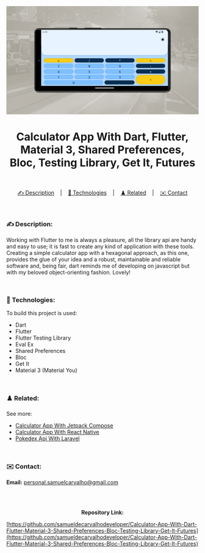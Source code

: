 ![](./thumbnail.png)

<h1 align="center">
Calculator App With Dart, Flutter, Material 3, Shared Preferences, Bloc, Testing Library, Get It, Futures

</h1>

<br/>

<br/>

<div align="center">
  <a href="#description">✍️ Description</a> &nbsp;&nbsp;&nbsp;|&nbsp;&nbsp;&nbsp <a href="#technologies">🚀 Technologies</a> &nbsp;&nbsp;&nbsp;|&nbsp;&nbsp;&nbsp <a href="#related">♟️ Related</a> &nbsp;&nbsp;&nbsp;|&nbsp;&nbsp;&nbsp <a href="#contact">✉️ Contact</a>
</div>

<br />
<br />

<h3 id="description">✍️ Description:</h3>

<p>Working with Flutter to me is always a pleasure, all the library api are handy and easy to use; it is fast to create any kind of application with these tools. Creating a simple calculator app with a hexagonal approach, as this one, provides the glue of your idea and a robust, maintainable and reliable software and, being fair, dart reminds me of developing on javascript but with my beloved object-orienting fashion. Lovely!</p>

<br />

<h3 id="technologies">🚀 Technologies:</h3>

<p>To build this project is used:</p>

- Dart
- Flutter
- Flutter Testing Library
- Eval Ex
- Shared Preferences
- Bloc
- Get It
- Material 3 (Material You)

<br />

<h3 id="related">♟️ Related:</h3>

See more:

<ul>
  <li><a href="https://github.com/samueldecarvalhodeveloper/Calculator-App-With-Jetpack-Compose-Kotlin-Material-3-JUnit-Mockk-Dagger-2-Coroutines-Ui-Automator">Calculator App With Jetpack Compose</a></li>
  <li><a href="https://github.com/samueldecarvalhodeveloper/Calculator-App-With-React-Native-Expo-Custom-Hooks-Typescript-Async-Storage-Prettier-Eslint">Calculator App With React Native</a></li>
  <li><a href="https://github.com/samueldecarvalhodeveloper/Pokedex-API-With-Elixir-PHP-Python-Laravel-Phoenix-FastAPI-Uvicorn-Asyncio-Unittest-PHP-Unit-Docker">Pokedex Api With Laravel</a></li>
</ul>

<br />

<h3 id="contact">✉️ Contact:</h3>

**Email:**
<a href="mailto:personal.samuelcarvalho@gmail.com">personal.samuelcarvalho@gmail.com</a>

<br />
<br />

<p align="center"><strong>Repository Link:</strong></p>

[https://github.com/samueldecarvalhodeveloper/Calculator-App-With-Dart-Flutter-Material-3-Shared-Preferences-Bloc-Testing-Library-Get-It-Futures](https://github.com/samueldecarvalhodeveloper/Calculator-App-With-Dart-Flutter-Material-3-Shared-Preferences-Bloc-Testing-Library-Get-It-Futures)

